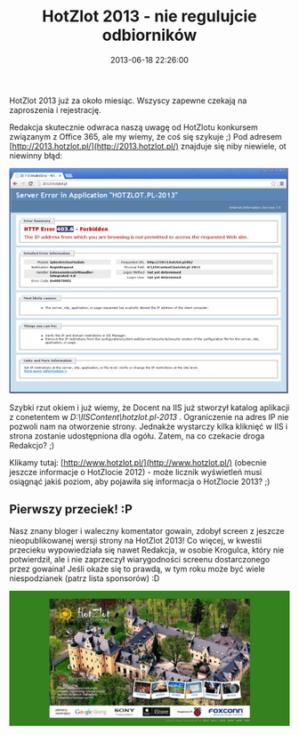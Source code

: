 ﻿---
layout:     post
title:      HotZlot 2013 - nie regulujcie odbiorników
date:       2013-06-18 22:26:00
summary:    HotZlot 2013 już za około miesiąc. Wszyscy zapewne czekają na zaproszenia i rejestrację. Redakcja skutecznie odwraca naszą uwagę od HotZlotu konkursem związanym z Office 365, ale my wiemy, że coś się szykuje ;) Pod adresem http://2013.hotzlot.pl/ znajduje się niby niewiele, ot niewinny błąd:Szybki r...
categories: inne
---



HotZlot 2013 już za około miesiąc. Wszyscy zapewne czekają na zaproszenia i rejestrację. 

Redakcja skutecznie odwraca naszą uwagę od HotZlotu konkursem związanym z Office 365, ale my wiemy, że coś się szykuje ;) Pod adresem [http://2013.hotzlot.pl/](http://2013.hotzlot.pl/) znajduje się niby niewiele, ot niewinny błąd:




![desk](https://raw.githubusercontent.com/djfoxer/djfoxer.github.io/master/_img/2013-6-18-_87_/g_-_608x405_-_-_42078x20130618221319_0.jpg)



Szybki rzut okiem i już wiemy, że Docent na IIS już stworzył katalog aplikacji z conetentem w  *D:\IISContent\hotzlot.pl-2013* . Ograniczenie na adres IP nie pozwoli nam na otworzenie strony. Jednakże wystarczy kilka kliknięć w IIS i strona zostanie udostępniona dla ogółu. 
Zatem, na co czekacie droga Redakcjo? ;)

Klikamy tutaj: [http://www.hotzlot.pl/](http://www.hotzlot.pl/) (obecnie jeszcze informacje o HotZlocie 2012) - może licznik wyświetleń musi osiągnąć jakiś poziom, aby pojawiła się informacja o HotZlocie 2013? ;)



## Pierwszy przeciek! :P 


Nasz znany bloger i waleczny komentator gowain, zdobył screen z jeszcze nieopublikowanej wersji strony na HotZlot 2013! Co więcej, w kwestii przecieku wypowiedziała się nawet Redakcja, w osobie Krogulca, który nie potwierdził, ale i nie zaprzeczył wiarygodności screenu dostarczonego przez gowaina! Jeśli okaże się to prawdą, w tym roku może być wiele niespodzianek (patrz lista sponsorów) :D



![desk](https://raw.githubusercontent.com/djfoxer/djfoxer.github.io/master/_img/2013-6-18-_87_/g_-_608x405_-_-_42078x20130619093242_0.jpg)


